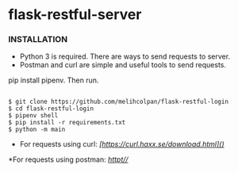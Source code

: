 # flask-restful-server

### INSTALLATION
* Python 3 is required. There are ways to send requests to server. 
* Postman and curl are simple and useful tools to send requests. 

pip install pipenv. Then run.
```

$ git clone https://github.com/melihcolpan/flask-restful-login
$ cd flask-restful-login
$ pipenv shell
$ pip install -r requirements.txt
$ python -m main
```

* For requests using curl: *[https://curl.haxx.se/download.html]()*

*For requests using postman: *[httpt//]()*